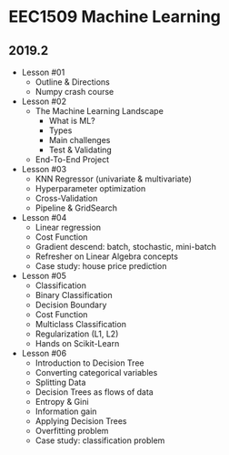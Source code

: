 # EEC1509 Machine Learning 
## 2019.2

- Lesson #01
	- Outline & Directions
	- Numpy crash course
- Lesson #02
	- The Machine Learning Landscape
		- What is ML?
		- Types
		- Main challenges
		- Test & Validating
	- End-To-End Project
- Lesson #03
	- KNN Regressor (univariate & multivariate)
	- Hyperparameter optimization
	- Cross-Validation
	- Pipeline & GridSearch
- Lesson #04
	- Linear regression 
	- Cost Function
	- Gradient descend: batch, stochastic, mini-batch
	- Refresher on Linear Algebra concepts
	- Case study: house price prediction
- Lesson #05
	- Classification
	- Binary Classification
	- Decision Boundary
	- Cost Function 
	- Multiclass Classification
	- Regularization (L1, L2)
	- Hands on Scikit-Learn
- Lesson #06
	- Introduction to Decision Tree
	- Converting categorical variables
	- Splitting Data
	- Decision Trees as flows of data
	- Entropy & Gini
	- Information gain
	- Applying Decision Trees
	- Overfitting problem
	- Case study: classification problem




